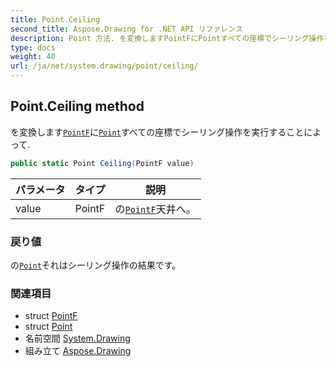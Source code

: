 ```yaml
---
title: Point.Ceiling
second_title: Aspose.Drawing for .NET API リファレンス
description: Point 方法. を変換しますPointFにPointすべての座標でシーリング操作を実行することによって.
type: docs
weight: 40
url: /ja/net/system.drawing/point/ceiling/
---
```

## Point.Ceiling method

を変換します[`PointF`](../../pointf/)に[`Point`](../)すべての座標でシーリング操作を実行することによって.

```csharp
public static Point Ceiling(PointF value)
```

| パラメータ | タイプ | 説明 |
| --- | --- | --- |
| value | PointF | の[`PointF`](../../pointf/)天井へ。 |

### 戻り値

の[`Point`](../)それはシーリング操作の結果です。

### 関連項目

* struct [PointF](../../pointf/)
* struct [Point](../)
* 名前空間 [System.Drawing](../../point/)
* 組み立て [Aspose.Drawing](../../../)


